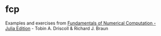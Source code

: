 # fcp

Examples and exercises from [Fundamentals of Numerical Computation - Julia Edition](https://tobydriscoll.net/fnc-julia/home.html) -
Tobin A. Driscoll & Richard J. Braun
